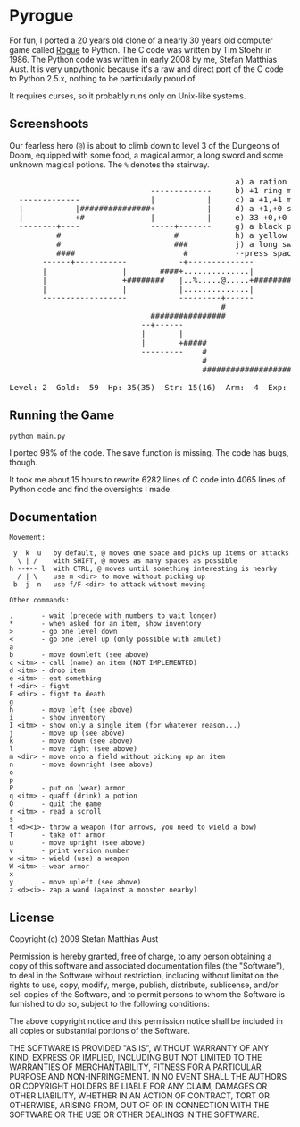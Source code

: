 Pyrogue
=======

For fun, I ported a 20 years old clone of a nearly 30 years old computer game
called [Rogue][rogue] to Python. The C code was written by Tim Stoehr in 1986.
The Python code was written in early 2008 by me, Stefan Matthias Aust. It is
very unpythonic because it's a raw and direct port of the C code to Python
2.5.x, nothing to be particularly proud of.

It requires curses, so it probably runs only on Unix-like systems.

[rogue]:http://en.wikipedia.org/wiki/Rogue_(computer_game)

Screenshoots
------------

Our fearless hero (`@`) is about to climb down to level 3 of the Dungeons of
Doom, equipped with some food, a magical armor, a long sword and some unknown
magical potions. The `%` denotes the stairway.

<pre class="console">
                                                a) a ration of food
                              -------------     b) +1 ring mail [4] being worn
  -------------               |           |     c) a +1,+1 mace
  |           |###############+           |     d) a +1,+0 short bow
  |           +#              |           |     e) 33 +0,+0 arrows
  --------+----               -----+-------     g) a black potion
          #                        #            h) a yellow potion
          #                        ###          j) a long sword in hand
          ####                       #          --press space to continue--
       ------+-----------           -+--------------              --------------
       |                |       ####+..............|              |            |
       |                +########   |..%.....@.....+#########     |            |
       |                |           |..............|        ######+            |
       ------------------           ---------+------              --------------
                                             #
                              ################
                            --+------                          --------
                            |       |                          |      |
                            |       +#####                     |      |
                            ---------    #                     |      |
                                         #                     |      |
                                         ######################+      |
                                                               --------
Level: 2  Gold:  59  Hp: 35(35)  Str: 15(16)  Arm:  4  Exp: 4/40 
</pre>

Running the Game
----------------

	python main.py

I ported 98% of the code. The save function is missing. The code has bugs, though. 

It took me about 15 hours to rewrite 6282 lines of C code into 4065 lines of Python code and find the oversights I made.

Documentation
-------------
	Movement:

	 y  k  u   by default, @ moves one space and picks up items or attacks
	  \ | /    with SHIFT, @ moves as many spaces as possible
	h --+-- l  with CTRL, @ moves until something interesting is nearby
	  / | \    use m <dir> to move without picking up   
	 b  j  n   use f/F <dir> to attack without moving

	Other commands:

	.       - wait (precede with numbers to wait longer)
	*       - when asked for an item, show inventory
	>       - go one level down
	<       - go one level up (only possible with amulet)
	a
	b       - move downleft (see above)
	c <itm> - call (name) an item (NOT IMPLEMENTED)
	d <itm> - drop item
	e <itm> - eat something
	f <dir> - fight
	F <dir> - fight to death
	g
	h       - move left (see above)
	i       - show inventory
	I <itm> - show only a single item (for whatever reason...)
	j       - move up (see above) 
	k       - move down (see above)
	l       - move right (see above)
	m <dir> - move onto a field without picking up an item
	n       - move downright (see above)
	o
	p
	P       - put on (wear) armor
	q <itm> - quaff (drink) a potion
	Q       - quit the game
	r <itm> - read a scroll
	s
	t <d><i>- throw a weapon (for arrows, you need to wield a bow)
	T       - take off armor
	u       - move upright (see above)
	v       - print version number
	w <itm> - wield (use) a weapon
	W <itm> - wear armor
	x
	y       - move upleft (see above)
	z <d><i>- zap a wand (against a monster nearby)

License
-------

Copyright (c) 2009 Stefan Matthias Aust

Permission is hereby granted, free of charge, to any person obtaining a copy of
this software and associated documentation files (the "Software"), to deal in
the Software without restriction, including without limitation the rights to
use, copy, modify, merge, publish, distribute, sublicense, and/or sell copies
of the Software, and to permit persons to whom the Software is furnished to do
so, subject to the following conditions:

The above copyright notice and this permission notice shall be included in all
copies or substantial portions of the Software.

THE SOFTWARE IS PROVIDED "AS IS", WITHOUT WARRANTY OF ANY KIND, EXPRESS OR
IMPLIED, INCLUDING BUT NOT LIMITED TO THE WARRANTIES OF MERCHANTABILITY,
FITNESS FOR A PARTICULAR PURPOSE AND NON-INFRINGEMENT. IN NO EVENT SHALL THE
AUTHORS OR COPYRIGHT HOLDERS BE LIABLE FOR ANY CLAIM, DAMAGES OR OTHER
LIABILITY, WHETHER IN AN ACTION OF CONTRACT, TORT OR OTHERWISE, ARISING FROM,
OUT OF OR IN CONNECTION WITH THE SOFTWARE OR THE USE OR OTHER DEALINGS IN THE
SOFTWARE.